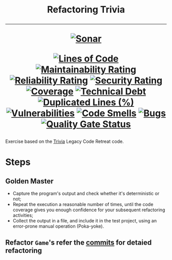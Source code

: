 <h1 align="center">
  <br />
    Refactoring Trivia
  <hr />
   
[![Sonar](https://github.com/sandeshkota/DesignPatterns/actions/workflows/sonar.yml/badge.svg)](https://github.com/bharatmane/trivia-refactoring/actions/workflows/build.yml)
  
 [![Lines of Code](https://sonarcloud.io/api/project_badges/measure?project=bharatmane_trivia-refactoring&metric=ncloc)](https://sonarcloud.io/dashboard?id=bharatmane_trivia-refactoring)
[![Maintainability Rating](https://sonarcloud.io/api/project_badges/measure?project=bharatmane_trivia-refactoring&metric=sqale_rating)](https://sonarcloud.io/dashboard?id=bharatmane_trivia-refactoring)
[![Reliability Rating](https://sonarcloud.io/api/project_badges/measure?project=bharatmane_trivia-refactoring&metric=reliability_rating)](https://sonarcloud.io/dashboard?id=bharatmane_trivia-refactoring)
[![Security Rating](https://sonarcloud.io/api/project_badges/measure?project=bharatmane_trivia-refactoring&metric=security_rating)](https://sonarcloud.io/dashboard?id=bharatmane_trivia-refactoring)
[![Coverage](https://sonarcloud.io/api/project_badges/measure?project=bharatmane_trivia-refactoring&metric=coverage)](https://sonarcloud.io/dashboard?id=bharatmane_trivia-refactoring)
[![Technical Debt](https://sonarcloud.io/api/project_badges/measure?project=bharatmane_trivia-refactoring&metric=sqale_index)](https://sonarcloud.io/dashboard?id=bharatmane_trivia-refactoring)
[![Duplicated Lines (%)](https://sonarcloud.io/api/project_badges/measure?project=bharatmane_trivia-refactoring&metric=duplicated_lines_density)](https://sonarcloud.io/dashboard?id=bharatmane_trivia-refactoring)
[![Vulnerabilities](https://sonarcloud.io/api/project_badges/measure?project=bharatmane_trivia-refactoring&metric=vulnerabilities)](https://sonarcloud.io/dashboard?id=bharatmane_trivia-refactoring)
[![Code Smells](https://sonarcloud.io/api/project_badges/measure?project=bharatmane_trivia-refactoring&metric=code_smells)](https://sonarcloud.io/dashboard?id=bharatmane_trivia-refactoring)
[![Bugs](https://sonarcloud.io/api/project_badges/measure?project=bharatmane_trivia-refactoring&metric=bugs)](https://sonarcloud.io/dashboard?id=bharatmane_trivia-refactoring)
[![Quality Gate Status](https://sonarcloud.io/api/project_badges/measure?project=bharatmane_trivia-refactoring&metric=alert_status)](https://sonarcloud.io/dashboard?id=bharatmane_trivia-refactoring)
</h1>

Exercise based on the [Trivia](https://github.com/jbrains/trivia) Legacy Code Retreat code.


# Steps

## Golden Master

* Capture the program's output and check whether it's deterministic or not;
* Repeat the execution a reasonable number of times, until the code coverage gives you enough confidence for your subsequent refactoring activities;
* Collect the output in a file, and include it in the test project, using an error-prone manual operation (Poka-yoke).

## Refactor `Game`'s refer the [commits](https://github.com/bharatmane/trivia-refactoring/commits/master) for detaied refactoring
	
 
 
